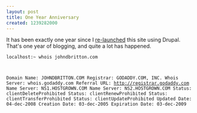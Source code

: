 ```yaml
--- 
layout: post
title: One Year Anniversary
created: 1239282000
---
```

It has been exactly one year since I <a href="/post/2008/april/09/website_update">re-launched</a> this site using Drupal. That's one year of blogging, and quite a lot has happened.

<code language="bash">localhost:~ whois johndbritton.com

Domain Name: JOHNDBRITTON.COM
Registrar: GODADDY.COM, INC.
Whois Server: whois.godaddy.com
Referral URL: http://registrar.godaddy.com
Name Server: NS1.HOSTGROWN.COM
Name Server: NS2.HOSTGROWN.COM
Status: clientDeleteProhibited
Status: clientRenewProhibited
Status: clientTransferProhibited
Status: clientUpdateProhibited
Updated Date: 04-dec-2008
Creation Date: 03-dec-2005
Expiration Date: 03-dec-2009
</code>
